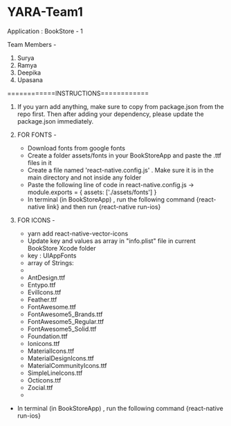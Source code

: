 # YARA-Team1
Application : BookStore - 1

Team Members - 
1. Surya
2. Ramya
3. Deepika
4. Upasana

============INSTRUCTIONS============
1. If you yarn add anything, make sure to copy from package.json from the repo first. Then after adding your dependency, please update the package.json immediately.

2.  FOR FONTS -
    - Download fonts from google fonts 
    - Create a folder assets/fonts in your BookStoreApp and paste the .ttf files in it
    - Create a file named 'react-native.config.js' . Make sure it is in the main directory and not inside any folder
    - Paste the following line of code in react-native.config.js
          ->         module.exports = { assets: ['./assets/fonts'] }
    - In terminal (in BookStoreApp) , run the following command
         {react-native link} and then run 
         {react-native run-ios}
         
         
3. FOR ICONS -
   - yarn add react-native-vector-icons
   - Update key and values as array in "info.plist" file in current BookStore Xcode folder
   -  key : <key>UIAppFonts</key>
   -  array of Strings:
   -  <array>
   - <string>AntDesign.ttf</string>
   - <string>Entypo.ttf</string>
   - <string>EvilIcons.ttf</string>
   - <string>Feather.ttf</string>
   - <string>FontAwesome.ttf</string>
   - <string>FontAwesome5_Brands.ttf</string>
   - <string>FontAwesome5_Regular.ttf</string>
   - <string>FontAwesome5_Solid.ttf</string>
   - <string>Foundation.ttf</string>
   - <string>Ionicons.ttf</string>
   - <string>MaterialIcons.ttf</string>
    - <string>MaterialDesignIcons.ttf</string>
   - <string>MaterialCommunityIcons.ttf</string>
   - <string>SimpleLineIcons.ttf</string>
   - <string>Octicons.ttf</string>
   - <string>Zocial.ttf</string>
   - </array>
  - In terminal (in BookStoreApp) , run the following command
         {react-native run-ios}
         
